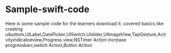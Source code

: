 # Sample-swift-code
Here is some sample code for the learners download it.  covered basics like creating uibuttom,UILabel,DatePicker,UISwitch,UIslider,UIImageView,TapGesture,Activityindicatoeview,Progress view,NSTimer Action increase progressbarr,switch Action,Button Action
